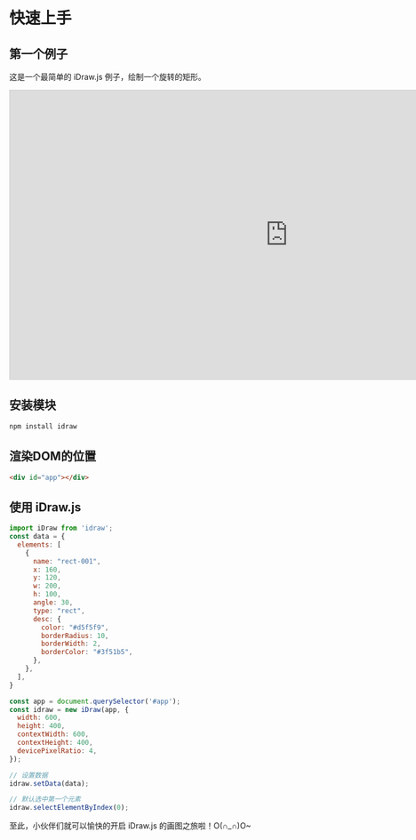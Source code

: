 # 快速上手

## 第一个例子

这是一个最简单的 iDraw.js 例子，绘制一个旋转的矩形。

<div>
  <iframe 
    src="https://idraw.js.org/playground/?demo=elem-rect&header=false&sider=false&default-editor-split=37" 
    width="1000" height="520" frameborder="no" border="0"
    style="border: 1px solid #cecece"
  ></iframe>
</div>

## 安装模块

```sh
npm install idraw
```

## 渲染DOM的位置

```html
<div id="app"></div>
```

## 使用 iDraw.js

```js
import iDraw from 'idraw';
const data = {
  elements: [
    {
      name: "rect-001",
      x: 160,
      y: 120,
      w: 200,
      h: 100,
      angle: 30,
      type: "rect",
      desc: {
        color: "#d5f5f9",
        borderRadius: 10,
        borderWidth: 2,
        borderColor: "#3f51b5",
      },
    },
  ],
}

const app = document.querySelector('#app');
const idraw = new iDraw(app, {
  width: 600,
  height: 400,
  contextWidth: 600,
  contextHeight: 400,
  devicePixelRatio: 4,
});

// 设置数据
idraw.setData(data);

// 默认选中第一个元素
idraw.selectElementByIndex(0);
```

至此，小伙伴们就可以愉快的开启 iDraw.js 的画图之旅啦！O(∩_∩)O~